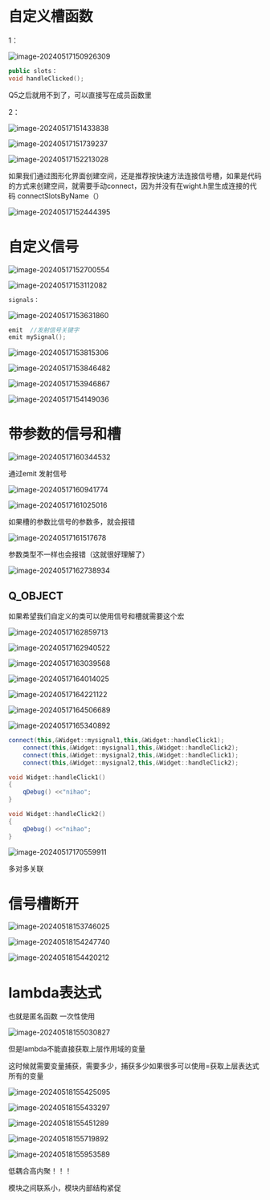 # 自定义槽函数

1：

![image-20240517150926309](C:\Users\30780\AppData\Roaming\Typora\typora-user-images\image-20240517150926309.png)

```C++
public slots：
void handleClicked();
```

Q5之后就用不到了，可以直接写在成员函数里

2：

![image-20240517151433838](C:\Users\30780\AppData\Roaming\Typora\typora-user-images\image-20240517151433838.png)

![image-20240517151739237](C:\Users\30780\AppData\Roaming\Typora\typora-user-images\image-20240517151739237.png)

![image-20240517152213028](C:\Users\30780\AppData\Roaming\Typora\typora-user-images\image-20240517152213028.png)

如果我们通过图形化界面创建空间，还是推荐按快速方法连接信号槽，如果是代码的方式来创建空间，就需要手动connect，因为并没有在wight.h里生成连接的代码  connectSlotsByName（）

![image-20240517152444395](C:\Users\30780\AppData\Roaming\Typora\typora-user-images\image-20240517152444395.png)

# 自定义信号

![image-20240517152700554](C:\Users\30780\AppData\Roaming\Typora\typora-user-images\image-20240517152700554.png)

![image-20240517153112082](C:\Users\30780\AppData\Roaming\Typora\typora-user-images\image-20240517153112082.png)

```c++
signals：
```

![image-20240517153631860](C:\Users\30780\AppData\Roaming\Typora\typora-user-images\image-20240517153631860.png)

```c++
emit  //发射信号关键字
emit mySignal();
```

![image-20240517153815306](C:\Users\30780\AppData\Roaming\Typora\typora-user-images\image-20240517153815306.png)

![image-20240517153846482](C:\Users\30780\AppData\Roaming\Typora\typora-user-images\image-20240517153846482.png)

![image-20240517153946867](C:\Users\30780\AppData\Roaming\Typora\typora-user-images\image-20240517153946867.png)

![image-20240517154149036](C:\Users\30780\AppData\Roaming\Typora\typora-user-images\image-20240517154149036.png)

# 带参数的信号和槽

![image-20240517160344532](C:\Users\30780\AppData\Roaming\Typora\typora-user-images\image-20240517160344532.png)

通过emit 发射信号

![image-20240517160941774](C:\Users\30780\AppData\Roaming\Typora\typora-user-images\image-20240517160941774.png)

![image-20240517161025016](C:\Users\30780\AppData\Roaming\Typora\typora-user-images\image-20240517161025016.png)

如果槽的参数比信号的参数多，就会报错

![image-20240517161517678](C:\Users\30780\AppData\Roaming\Typora\typora-user-images\image-20240517161517678.png)

参数类型不一样也会报错（这就很好理解了）

![image-20240517162738934](C:\Users\30780\AppData\Roaming\Typora\typora-user-images\image-20240517162738934.png)

## Q_OBJECT

如果希望我们自定义的类可以使用信号和槽就需要这个宏

![image-20240517162859713](C:\Users\30780\AppData\Roaming\Typora\typora-user-images\image-20240517162859713.png)

![image-20240517162940522](C:\Users\30780\AppData\Roaming\Typora\typora-user-images\image-20240517162940522.png)

![image-20240517163039568](C:\Users\30780\AppData\Roaming\Typora\typora-user-images\image-20240517163039568.png)

![image-20240517164014025](C:\Users\30780\AppData\Roaming\Typora\typora-user-images\image-20240517164014025.png)

![image-20240517164221122](C:\Users\30780\AppData\Roaming\Typora\typora-user-images\image-20240517164221122.png)

![image-20240517164506689](C:\Users\30780\AppData\Roaming\Typora\typora-user-images\image-20240517164506689.png)



![image-20240517165340892](C:\Users\30780\AppData\Roaming\Typora\typora-user-images\image-20240517165340892.png)

```C++
connect(this,&Widget::mysignal1,this,&Widget::handleClick1);
    connect(this,&Widget::mysignal1,this,&Widget::handleClick2);
    connect(this,&Widget::mysignal2,this,&Widget::handleClick1);
    connect(this,&Widget::mysignal2,this,&Widget::handleClick2);

void Widget::handleClick1()
{
    qDebug() <<"nihao";
}

void Widget::handleClick2()
{
    qDebug() <<"nihao";
}
```

![image-20240517170559911](C:\Users\30780\AppData\Roaming\Typora\typora-user-images\image-20240517170559911.png)

多对多关联

# 信号槽断开

![image-20240518153746025](C:\Users\30780\AppData\Roaming\Typora\typora-user-images\image-20240518153746025.png)

![image-20240518154247740](C:\Users\30780\AppData\Roaming\Typora\typora-user-images\image-20240518154247740.png)

![image-20240518154420212](C:\Users\30780\AppData\Roaming\Typora\typora-user-images\image-20240518154420212.png)

# lambda表达式

也就是匿名函数 一次性使用

![image-20240518155030827](C:\Users\30780\AppData\Roaming\Typora\typora-user-images\image-20240518155030827.png)

但是lambda不能直接获取上层作用域的变量

这时候就需要变量捕获，需要多少，捕获多少如果很多可以使用=获取上层表达式所有的变量

![image-20240518155425095](C:\Users\30780\AppData\Roaming\Typora\typora-user-images\image-20240518155425095.png)

![image-20240518155433297](C:\Users\30780\AppData\Roaming\Typora\typora-user-images\image-20240518155433297.png)

![image-20240518155451289](C:\Users\30780\AppData\Roaming\Typora\typora-user-images\image-20240518155451289.png)

![image-20240518155719892](C:\Users\30780\AppData\Roaming\Typora\typora-user-images\image-20240518155719892.png)

![image-20240518155953589](C:\Users\30780\AppData\Roaming\Typora\typora-user-images\image-20240518155953589.png)

低耦合高内聚！！！

模块之间联系小，模块内部结构紧促

